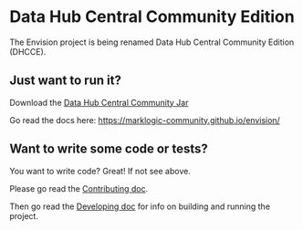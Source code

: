 # Data Hub Central Community Edition

The Envision project is being renamed Data Hub Central Community Edition (DHCCE). 

## Just want to run it?

Download the [Data Hub Central Community Jar][jar]

Go read the docs here: https://marklogic-community.github.io/envision/

## Want to write some code or tests?
You want to write code? Great! If not see above.

Please go read the [Contributing doc](./CONTRIBUTING.md).

Then go read the [Developing doc](./DEVELOPING.md) for info on building and running the project.


[jar]:https://github.com/marklogic-community/envision/releases/download/v2.0.4/hub-central-community-2.0.5.jar 
